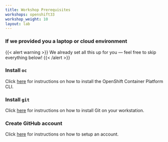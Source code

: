 ```yaml
---
title: Workshop Prerequisites
workshops: openshift33
workshop_weight: 10
layout: lab
---
```


### If we provided you a laptop or cloud environment

{{< alert warning >}}  We already set all this up for you — feel free to skip everything below! {{< /alert >}}

### Install `oc`

Click [here][1] for instructions on how to install the OpenShift Container Platform CLI.

### Install `git`

Click [here][2] for instructions on how to install Git on your workstation.

### Create GitHub account

Click [here][3] for instructions on how to setup an account.

[1]: https://docs.openshift.com/container-platform/3.3/cli_reference/get_started_cli.html
[2]: https://git-scm.com/book/en/v2/Getting-Started-Installing-Git
[3]: https://github.com/join
